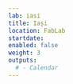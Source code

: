 ```yaml
---
lab: iasi
title: Iași
location: FabLab
startdate:
enabled: false
weight: 3
outputs:
  # - Calendar
---
```

